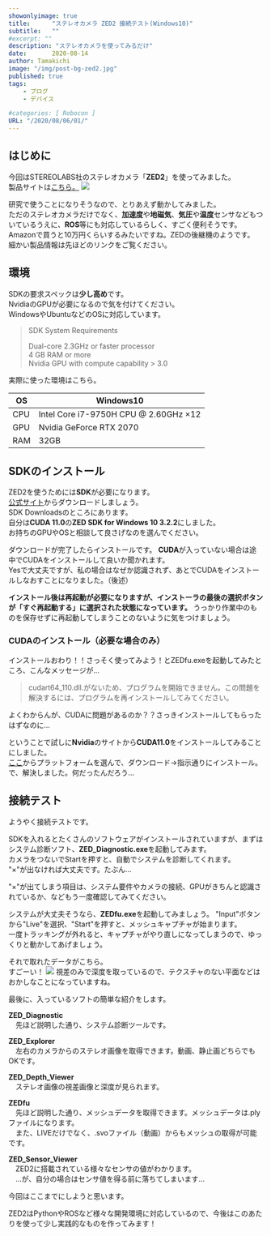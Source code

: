 ```yaml
---
showonlyimage: true
title:      "ステレオカメラ ZED2 接続テスト(Windows10)"
subtitle:   ""
#excerpt: ""
description: "ステレオカメラを使ってみるだけ"
date:       2020-08-14
author: Tamakichi
image: "/img/post-bg-zed2.jpg"
published: true 
tags:
    - ブログ
    - デバイス

#categories: [ Robocon ]
URL: "/2020/08/06/01/"
---
```


## はじめに
今回はSTEREOLABS社のステレオカメラ「**ZED2**」を使ってみました。  
製品サイトは[こちら。](https://www.stereolabs.com/zed-2/)
![](/img/20200814_zed2.jpg) 

研究で使うことになりそうなので、とりあえず動かしてみました。  
ただのステレオカメラだけでなく、**加速度**や**地磁気**、**気圧**や**温度**センサなどもついているうえに、**ROS**等にも対応しているらしく、すごく便利そうです。   
Amazonで買うと10万円くらいするみたいですね。ZEDの後継機のようです。   
細かい製品情報は先ほどのリンクをご覧ください。

## 環境
SDKの要求スペックは**少し高め**です。  
NvidiaのGPUが必要になるので気を付けてください。  
WindowsやUbuntuなどのOSに対応しています。  
> SDK System Requirements  
>
> Dual-core 2.3GHz or faster processor  
> 4 GB RAM or more  
> Nvidia GPU with compute capability \> 3.0  

実際に使った環境はこちら。  
  
| OS | Windows10 |
| --- | --- |
| CPU | Intel Core i7-9750H CPU @ 2.60GHz ×12 |
| GPU | Nvidia GeForce RTX 2070 |
| RAM | 32GB |

## SDKのインストール
ZED2を使うためには**SDK**が必要になります。  
[公式サイト](https://www.stereolabs.com/developers/release/)からダウンロードしましょう。  
SDK Downloadsのところにあります。  
自分は**CUDA 11.0**の**ZED SDK for Windows 10 3.2.2**にしました。  
お持ちのGPUやOSと相談して良さげなのを選んでください。
  
ダウンロードが完了したらインストールです。
**CUDA**が入っていない場合は途中でCUDAをインストールして良いか聞かれます。  
Yesで大丈夫ですが、私の場合はなぜか認識されず、あとでCUDAをインストールしなおすことになりました。（後述）

**インストール後は再起動が必要になりますが、インストーラの最後の選択ボタンが「すぐ再起動する」に選択された状態になっています。**
うっかり作業中のものを保存せずに再起動してしまうことのないように気をつけましょう。

### CUDAのインストール（必要な場合のみ）
インストールおわり！！さっそく使ってみよう！とZEDfu.exeを起動してみたところ、こんなメッセージが...

>cudart64_110.dll.がないため、プログラムを開始できません。この問題を解決するには、プログラムを再インストールしてみてください。

よくわからんが、CUDAに問題があるのか？？さっきインストールしてもらったはずなのに...

ということで試しに**Nvidia**のサイトから**CUDA11.0**をインストールしてみることにしました。  
[ここ](https://developer.nvidia.com/cuda-downloads)からプラットフォームを選んで、ダウンロード→指示通りにインストール。  
で、解決しました。何だったんだろう...

## 接続テスト
ようやく接続テストです。  

SDKを入れるとたくさんのソフトウェアがインストールされていますが、まずはシステム診断ソフト、**ZED_Diagnostic.exe**を起動してみます。  
カメラをつないでStartを押すと、自動でシステムを診断してくれます。  
"×"が出なければ大丈夫です。たぶん...  

"×"が出てしまう項目は、システム要件やカメラの接続、GPUがきちんと認識されているか、などもう一度確認してみてください。  

システムが大丈夫そうなら、**ZEDfu.exe**を起動してみましょう。
"Input"ボタンから"Live"を選択、"Start"を押すと、メッシュキャプチャが始まります。  
一度トラッキングが外れると、キャプチャがやり直しになってしまうので、ゆっくりと動かしてあげましょう。  

それで取れたデータがこちら。  
すごーい！
![](/img/20200814_mesh.png) 
視差のみで深度を取っているので、テクスチャのない平面などはおかしなことになっていますね。

最後に、入っているソフトの簡単な紹介をします。

**ZED_Diagnostic**  
　先ほど説明した通り、システム診断ツールです。  

**ZED_Explorer**  
　左右のカメラからのステレオ画像を取得できます。動画、静止画どちらでもOKです。  

**ZED_Depth_Viewer**  
　ステレオ画像の視差画像と深度が見られます。  

**ZEDfu**  
　先ほど説明した通り、メッシュデータを取得できます。メッシュデータは.plyファイルになります。  
　また、LIVEだけでなく、.svoファイル（動画）からもメッシュの取得が可能です。  

**ZED_Sensor_Viewer**  
　ZED2に搭載されている様々なセンサの値がわかります。  
　...が、自分の場合はセンサ値を得る前に落ちてしまいます...

今回はここまでにしようと思います。  

ZED2はPythonやROSなど様々な開発環境に対応しているので、今後はこのあたりを使って少し実践的なものを作ってみます！